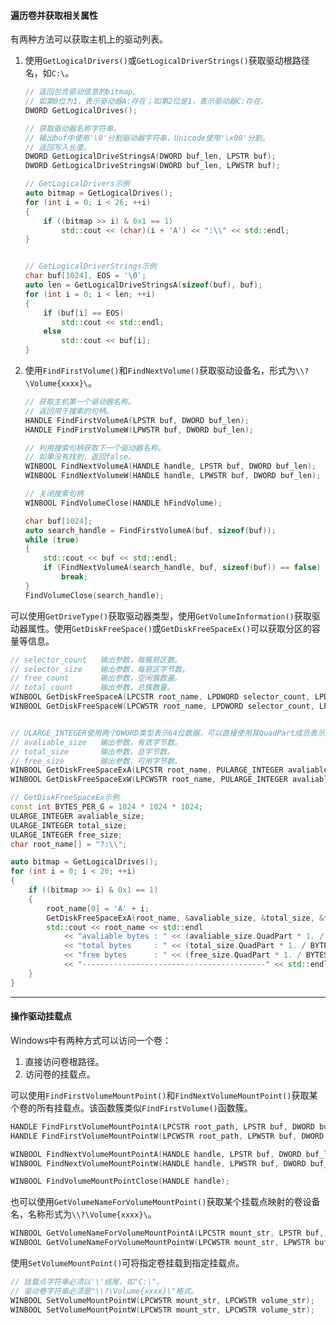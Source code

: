 #### 遍历卷并获取相关属性

有两种方法可以获取主机上的驱动列表。

1. 使用`GetLogicalDrivers()`或`GetLogicalDriverStrings()`获取驱动根路径名，如`C:\`。

   ```cpp
   // 返回包含驱动信息的bitmap。
   // 如第0位为1，表示驱动器A:存在；如第2位是1，表示驱动器C:存在。
   DWORD GetLogicalDrives();
   
   // 获取驱动器名称字符串。
   // 输出buf中使用'\0'分割驱动器字符串，Unicode使用'\x00'分割。
   // 返回写入长度。
   DWORD GetLogicalDriveStringsA(DWORD buf_len, LPSTR buf);
   DWORD GetLogicalDriveStringsW(DWORD buf_len, LPWSTR buf);
   ```

   ```cpp
   // GetLogicalDrivers示例
   auto bitmap = GetLogicalDrives();
   for (int i = 0; i < 26; ++i)
   {
       if ((bitmap >> i) & 0x1 == 1)
           std::cout << (char)(i + 'A') << ":\\" << std::endl;
   }
   
   
   // GetLogicalDriverStrings示例
   char buf[1024], EOS = '\0';
   auto len = GetLogicalDriveStringsA(sizeof(buf), buf);
   for (int i = 0; i < len; ++i)
   {
       if (buf[i] == EOS)
           std::cout << std::endl;
       else
           std::cout << buf[i];
   }
   ```

2. 使用`FindFirstVolume()`和`FindNextVolume()`获取驱动设备名，形式为`\\?\Volume{xxxx}\`。

   ```cpp
   // 获取主机第一个驱动器名称。
   // 返回用于搜索的句柄。
   HANDLE FindFirstVolumeA(LPSTR buf, DWORD buf_len);
   HANDLE FindFirstVolumeW(LPWSTR buf, DWORD buf_len);
   
   // 利用搜索句柄获取下一个驱动器名称。
   // 如果没有找到，返回false。
   WINBOOL FindNextVolumeA(HANDLE handle, LPSTR buf, DWORD buf_len);
   WINBOOL FindNextVolumeW(HANDLE handle, LPWSTR buf, DWORD buf_len);
   
   // 关闭搜索句柄
   WINBOOL FindVolumeClose(HANDLE hFindVolume);
   ```

   ```cpp
   char buf[1024];
   auto search_handle = FindFirstVolumeA(buf, sizeof(buf));
   while (true)
   {
       std::cout << buf << std::endl;
       if (FindNextVolumeA(search_handle, buf, sizeof(buf)) == false)
           break;
   }
   FindVolumeClose(search_handle);
   ```

可以使用`GetDriveType()`获取驱动器类型，使用`GetVolumeInformation()`获取驱动器属性。使用`GetDiskFreeSpace()`或`GetDiskFreeSpaceEx()`可以获取分区的容量等信息。

```cpp
// selector_count	输出参数，每簇扇区数。
// selector_size	输出参数，每扇区字节数。
// free_count		输出参数，空闲簇数量。
// total_count		输出参数，总簇数量。
WINBOOL GetDiskFreeSpaceA(LPCSTR root_name, LPDWORD selector_count, LPDWORD selector_size, LPDWORD free_count, LPDWORD total_count);
WINBOOL GetDiskFreeSpaceW(LPCWSTR root_name, LPDWORD selector_count, LPDWORD selector_size, LPDWORD free_count, LPDWORD total_count);


// ULARGE_INTEGER使用两个DWORD类型表示64位数据，可以直接使用其QuadPart成员表示完成的64位数据。
// avaliable_size	输出参数，有效字节数。
// total_size		输出参数，总字节数。
// free_size		输出参数，可用字节数。
WINBOOL GetDiskFreeSpaceExA(LPCSTR root_name, PULARGE_INTEGER avaliable_size, PULARGE_INTEGER total_size, PULARGE_INTEGER free_size);
WINBOOL GetDiskFreeSpaceExW(LPCWSTR root_name, PULARGE_INTEGER avaliable_size, PULARGE_INTEGER total_size, PULARGE_INTEGER free_size);
```

```cpp
// GetDiskFreeSpaceEx示例
const int BYTES_PER_G = 1024 * 1024 * 1024;
ULARGE_INTEGER avaliable_size;
ULARGE_INTEGER total_size;
ULARGE_INTEGER free_size;
char root_name[] = "?:\\";

auto bitmap = GetLogicalDrives();
for (int i = 0; i < 26; ++i)
{
    if ((bitmap >> i) & 0x1 == 1)
    {
        root_name[0] = 'A' + i;
        GetDiskFreeSpaceExA(root_name, &avaliable_size, &total_size, &free_size);
        std::cout << root_name << std::endl
            << "avaliable bytes : " << (avaliable_size.QuadPart * 1. / BYTES_PER_G) << " GByte" << std::endl
            << "total bytes     : " << (total_size.QuadPart * 1. / BYTES_PER_G) << " GBytes" << std::endl
            << "free bytes      : " << (free_size.QuadPart * 1. / BYTES_PER_G) << " GBytes" << std::endl
            << "-----------------------------------------" << std::endl;
    }
}
```

---

#### 操作驱动挂载点

Windows中有两种方式可以访问一个卷：

1. 直接访问卷根路径。
2. 访问卷的挂载点。

可以使用`FindFirstVolumeMountPoint()`和`FindNextVolumeMountPoint()`获取某个卷的所有挂载点。该函数簇类似`FindFirstVolume()`函数簇。

```cpp
HANDLE FindFirstVolumeMountPointA(LPCSTR root_path, LPSTR buf, DWORD buf_len);
HANDLE FindFirstVolumeMountPointW(LPCWSTR root_path, LPWSTR buf, DWORD buf_len);

WINBOOL FindNextVolumeMountPointA(HANDLE handle, LPSTR buf, DWORD buf_len);
WINBOOL FindNextVolumeMountPointW(HANDLE handle, LPWSTR buf, DWORD buf_len);

WINBOOL FindVolumeMountPointClose(HANDLE handle);
```

也可以使用`GetVolumeNameForVolumeMountPoint()`获取某个挂载点映射的卷设备名，名称形式为`\\?\Volume{xxxx}\`。

```cpp
WINBOOL GetVolumeNameForVolumeMountPointA(LPCSTR mount_str, LPSTR buf, DWORD buf_len);
WINBOOL GetVolumeNameForVolumeMountPointW(LPCWSTR mount_str, LPWSTR buf, DWORD buf_len);
```

使用`SetVolumeMountPoint()`可将指定卷挂载到指定挂载点。

```cpp
// 挂载点字符串必须以'\'结尾，如"C:\"。
// 驱动卷字符串必须是"\\?\Volume{xxxx}\"格式。
WINBOOL SetVolumeMountPointW(LPCWSTR mount_str, LPCWSTR volume_str);
WINBOOL SetVolumeMountPointW(LPCWSTR mount_str, LPCWSTR volume_str);
```
